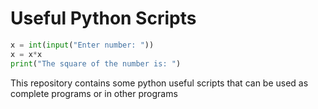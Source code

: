 # Useful Python Scripts
```python
x = int(input("Enter number: "))
x = x*x
print("The square of the number is: ")
```

This repository contains some python useful scripts that can be used as complete programs or in other programs
